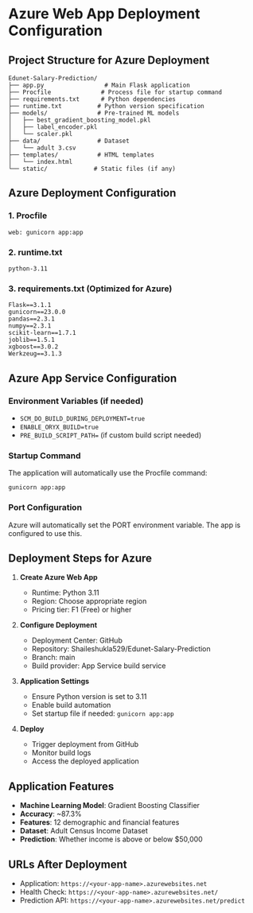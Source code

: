 # Azure Web App Deployment Configuration

## Project Structure for Azure Deployment
```
Edunet-Salary-Prediction/
├── app.py                 # Main Flask application
├── Procfile              # Process file for startup command
├── requirements.txt      # Python dependencies
├── runtime.txt          # Python version specification
├── models/              # Pre-trained ML models
│   ├── best_gradient_boosting_model.pkl
│   ├── label_encoder.pkl
│   └── scaler.pkl
├── data/                # Dataset
│   └── adult 3.csv
├── templates/           # HTML templates
│   └── index.html
└── static/             # Static files (if any)
```

## Azure Deployment Configuration

### 1. Procfile
```
web: gunicorn app:app
```

### 2. runtime.txt
```
python-3.11
```

### 3. requirements.txt (Optimized for Azure)
```
Flask==3.1.1
gunicorn==23.0.0
pandas==2.3.1
numpy==2.3.1
scikit-learn==1.7.1
joblib==1.5.1
xgboost==3.0.2
Werkzeug==3.1.3
```

## Azure App Service Configuration

### Environment Variables (if needed)
- `SCM_DO_BUILD_DURING_DEPLOYMENT=true`
- `ENABLE_ORYX_BUILD=true`
- `PRE_BUILD_SCRIPT_PATH=` (if custom build script needed)

### Startup Command
The application will automatically use the Procfile command:
```
gunicorn app:app
```

### Port Configuration
Azure will automatically set the PORT environment variable. The app is configured to use this.

## Deployment Steps for Azure

1. **Create Azure Web App**
   - Runtime: Python 3.11
   - Region: Choose appropriate region
   - Pricing tier: F1 (Free) or higher

2. **Configure Deployment**
   - Deployment Center: GitHub
   - Repository: Shaileshukla529/Edunet-Salary-Prediction
   - Branch: main
   - Build provider: App Service build service

3. **Application Settings**
   - Ensure Python version is set to 3.11
   - Enable build automation
   - Set startup file if needed: `gunicorn app:app`

4. **Deploy**
   - Trigger deployment from GitHub
   - Monitor build logs
   - Access the deployed application

## Application Features
- **Machine Learning Model**: Gradient Boosting Classifier
- **Accuracy**: ~87.3%
- **Features**: 12 demographic and financial features
- **Dataset**: Adult Census Income Dataset
- **Prediction**: Whether income is above or below $50,000

## URLs After Deployment
- Application: `https://<your-app-name>.azurewebsites.net`
- Health Check: `https://<your-app-name>.azurewebsites.net/`
- Prediction API: `https://<your-app-name>.azurewebsites.net/predict`
